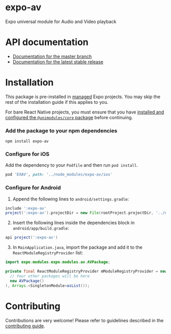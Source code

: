 # expo-av

Expo universal module for Audio and Video playback

# API documentation

- [Documentation for the master branch](https://github.com/expo/expo/blob/master/docs/pages/versions/unversioned/sdk/av.md)
- [Documentation for the latest stable release](https://docs.expo.io/versions/latest/sdk/av/)

# Installation

This package is pre-installed in [managed](https://docs.expo.io/versions/latest/introduction/managed-vs-bare/) Expo projects. You may skip the rest of the installation guide if this applies to you.

For bare React Native projects, you must ensure that you have [installed and configured the `@unimodules/core` package](https://github.com/unimodules/core) before continuing.

### Add the package to your npm dependencies

```
npm install expo-av
```

### Configure for iOS

Add the dependency to your `Podfile` and then run `pod install`.

```ruby
pod 'EXAV', path: '../node_modules/expo-av/ios'
```

### Configure for Android

1. Append the following lines to `android/settings.gradle`:

```gradle
include ':expo-av'
project(':expo-av').projectDir = new File(rootProject.projectDir, '../node_modules/expo-av/android')
```

2. Insert the following lines inside the dependencies block in `android/app/build.gradle`:
```gradle
api project(':expo-av')
```

3. In `MainApplication.java`, import the package and add it to the `ReactModuleRegistryProvider` list:
```java
import expo.modules.expo.modules.av.AVPackage;
```
```java
private final ReactModuleRegistryProvider mModuleRegistryProvider = new ReactModuleRegistryProvider(Arrays.<Package>asList(
  // Your other packages will be here
  new AVPackage()
), Arrays.<SingletonModule>asList());
```

# Contributing

Contributions are very welcome! Please refer to guidelines described in the [contributing guide]( https://github.com/expo/expo#contributing).
